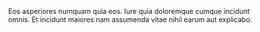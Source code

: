 Eos asperiores numquam quia eos. Iure quia doloremque cumque incidunt omnis. Et incidunt maiores nam assumenda vitae nihil earum aut explicabo.